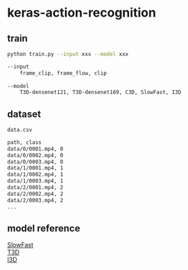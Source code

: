# keras-action-recognition


## train
```sh 
python train.py --input xxx --model xxx
```

```sh
--input 
    frame_clip, frame_flow, clip
  
--model
    T3D-densenet121, T3D-densenet169, C3D, SlowFast, I3D
```

## dataset

```sh
data.csv

path, class
data/0/0001.mp4, 0
data/0/0002.mp4, 0
data/0/0003.mp4, 0
data/1/0001.mp4, 1
data/1/0002.mp4, 1
data/1/0003.mp4, 1
data/2/0001.mp4, 2
data/2/0002.mp4, 2
data/2/0003.mp4, 2
...
```

## model reference
[SlowFast](https://github.com/xuzheyuan624/slowfast-keras)
<br>
[T3D](https://github.com/rekon/T3D-keras)
<br>
[I3D](https://github.com/dlpbc/keras-kinetics-i3d)

